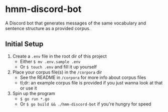 # hmm-discord-bot

A Discord bot that generates messages of the same vocabulary and sentence structure as a provided
corpus.

## Initial Setup

1. Create a `.env` file in the root dir of this project
    * Either `$ mv .env.sample .env`
    * Or `$ touch .env` and fill it up yourself
1. Place your corpus file(s) in the `/corpora` dir
    * See the README in `/corpora` for more info about corpus files
    * tl;dr: an example corpus file is provided if you just wanna look at that or use it
1. Spin up the program
    * `$ go run *.go`
    * Or `$ go build && ./hmm-discord-bot` if you're hungry for speed
